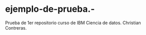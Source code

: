 # ejemplo-de-prueba.-
Prueba de 1er repositorio curso de IBM Ciencia de datos. Christian Contreras.
